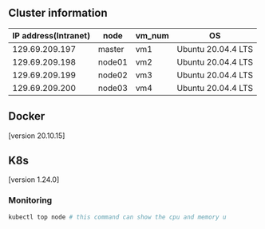 ## Cluster information

| IP address(Intranet) | node   | vm_num | OS                 |
| -------------------- | ------ | ------ | ------------------ |
| 129.69.209.197       | master | vm1    | Ubuntu 20.04.4 LTS |
| 129.69.209.198       | node01 | vm2    | Ubuntu 20.04.4 LTS |
| 129.69.209.199       | node02 | vm3    | Ubuntu 20.04.4 LTS |
| 129.69.209.200       | node03 | vm4    | Ubuntu 20.04.4 LTS |



## Docker

[version 20.10.15]



## K8s

[version 1.24.0]



### Monitoring

```sh
kubectl top node # this command can show the cpu and memory u
```




